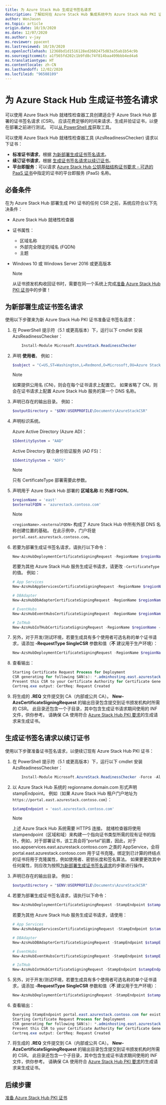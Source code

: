 ```yaml
---
title: 为 Azure Stack Hub 生成证书签名请求
description: 了解如何在 Azure Stack Hub 集成系统中为 Azure Stack Hub PKI 证书生成证书签名请求。
author: WenJason
ms.topic: article
origin.date: 10/19/2020
ms.date: 12/07/2020
ms.author: v-jay
ms.reviewer: ppacent
ms.lastreviewed: 10/19/2020
ms.openlocfilehash: 12368bd1d1516128ed2602475d83a35ab1b54c9b
ms.sourcegitcommit: a1f565fd202c1b9fd8c74f814baa499bbb4ed4a6
ms.translationtype: HT
ms.contentlocale: zh-CN
ms.lasthandoff: 12/02/2020
ms.locfileid: "96508109"
---
```

# <a name="generate-certificate-signing-requests-for-azure-stack-hub"></a>为 Azure Stack Hub 生成证书签名请求

可以使用 Azure Stack Hub 就绪性检查器工具创建适合于 Azure Stack Hub 部署的证书签名请求 (CSR)。 应该花费足够的时间来请求、生成并验证证书，以便在部署之前进行测试。 可以[从 PowerShell 库](https://aka.ms/AzsReadinessChecker)获取工具。

可以使用 Azure Stack Hub 就绪性检查器工具 (AzsReadinessChecker) 请求以下证书：

- **标准证书请求**，根据 [为新部署生成证书签名请求](azure-stack-get-pki-certs.md#generate-certificate-signing-requests-for-new-deployments)。
- **续订证书请求**，根据 [生成证书签名请求以续订证书](azure-stack-get-pki-certs.md#generate-certificate-signing-requests-for-certificate-renewal)。
- **平台即服务**：可以请求 [Azure Stack Hub 公钥基础结构证书要求 - 可选的 PaaS 证书](azure-stack-pki-certs.md#optional-paas-certificates)中指定的证书的平台即服务 (PaaS) 名称。

## <a name="prerequisites"></a>必备条件

在为 Azure Stack Hub 部署生成 PKI 证书的任何 CSR 之前，系统应符合以下先决条件：

- Azure Stack Hub 就绪性检查器
- 证书属性：
  - 区域名称
  - 外部完全限定的域名 (FQDN)
  - 主题
- Windows 10 或 Windows Server 2016 或更高版本

  > [!NOTE]  
  > 从证书颁发机构收回证书时，需要在同一个系统上完成[准备 Azure Stack Hub PKI 证书](azure-stack-prepare-pki-certs.md)中的步骤！

## <a name="generate-certificate-signing-requests-for-new-deployments"></a>为新部署生成证书签名请求

使用以下步骤来为新 Azure Stack Hub PKI 证书准备证书签名请求：

1. 在 PowerShell 提示符（5.1 或更高版本）下，运行以下 cmdlet 安装 AzsReadinessChecker：

    ```powershell  
        Install-Module Microsoft.AzureStack.ReadinessChecker
    ```

2. 声明 **使用者**。 例如：

    ```powershell  
    $subject = "C=US,ST=Washington,L=Redmond,O=Microsoft,OU=Azure Stack Hub"
    ```

    > [!NOTE]  
    > 如果提供公用名 (CN)，则会在每个证书请求上配置它。 如果省略了 CN，则会在证书请求上配置 Azure Stack Hub 服务的第一个 DNS 名称。

3. 声明已存在的输出目录。 例如：

    ```powershell  
    $outputDirectory = "$ENV:USERPROFILE\Documents\AzureStackCSR"
    ```

4. 声明标识系统。

    Azure Active Directory (Azure AD)：

    ```powershell
    $IdentitySystem = "AAD"
    ```

    Active Directory 联合身份验证服务 (AD FS)：

    ```powershell
    $IdentitySystem = "ADFS"
    ```
    > [!NOTE]  
    > 只有 CertificateType 部署需要此参数。

5. 声明用于 Azure Stack Hub 部署的 **区域名称** 和 **外部 FQDN**。

    ```powershell
    $regionName = 'east'
    $externalFQDN = 'azurestack.contoso.com'
    ```

    > [!NOTE]  
    > `<regionName>.<externalFQDN>` 构成了 Azure Stack Hub 中所有外部 DNS 名称创建位置的基础。 在此示例中，门户将是 `portal.east.azurestack.contoso.com`。  

6. 若要为部署生成证书签名请求，请执行以下命令：

    ```powershell  
    New-AzsHubDeploymentCertificateSigningRequest -RegionName $regionName -FQDN $externalFQDN -subject $subject -OutputRequestPath $OutputDirectory -IdentitySystem $IdentitySystem
    ```

    若要为其他 Azure Stack Hub 服务生成证书请求，请更改 `-CertificateType` 的值。 例如：

    ```powershell  
    # App Services
    New-AzsHubAppServicesCertificateSigningRequest -RegionName $regionName -FQDN $externalFQDN -subject $subject -OutputRequestPath $OutputDirectory

    # DBAdapter
    New-AzsHubDbAdapterCertificateSigningRequest -RegionName $regionName -FQDN $externalFQDN -subject $subject -OutputRequestPath $OutputDirectory

    # EventHubs
    New-AzsHubEventHubsCertificateSigningRequest -RegionName $regionName -FQDN $externalFQDN -subject $subject -OutputRequestPath $OutputDirectory

    # IoTHub
    New-AzsHubIoTHubCertificateSigningRequest -RegionName $regionName -FQDN $externalFQDN -subject $subject -OutputRequestPath $OutputDirectory
    ```

7. 另外，对于开发/测试环境，若要生成具有多个使用者可选名称的单个证书请求，请添加 **-RequestType SingleCSR** 参数和值（**不** 建议用于生产环境）：

    ```powershell  
    New-AzsHubDeploymentCertificateSigningRequest -RegionName $regionName -FQDN $externalFQDN -RequestType SingleCSR -subject $subject -OutputRequestPath $OutputDirectory -IdentitySystem $IdentitySystem
    ```

8.  查看输出：

    ```powershell  
    Starting Certificate Request Process for Deployment
    CSR generating for following SAN(s): *.adminhosting.east.azurestack.contoso.com,*.adminvault.east.azurestack.contoso.com,*.blob.east.azurestack.contoso.com,*.hosting.east.azurestack.contoso.com,*.queue.east.azurestack.contoso.com,*.table.east.azurestack.contoso.com,*.vault.east.azurestack.contoso.com,adminmanagement.east.azurestack.contoso.com,adminportal.east.azurestack.contoso.com,management.east.azurestack.contoso.com,portal.east.azurestack.contoso.com
    Present this CSR to your Certificate Authority for Certificate Generation: C:\Users\[*redacted*]\Documents\AzureStackCSR\Deployment_east_azurestack_contoso_com_SingleCSR_CertRequest_20200710165538.req
    Certreq.exe output: CertReq: Request Created
    ```

9.  将生成的 **.REQ** 文件提交到 CA（内部或公共 CA）。 **New-AzsCertificateSigningRequest** 的输出目录包含提交到证书颁发机构时所需的 CSR。 此目录还包含一个子目录，其中包含生成证书请求期间使用的 INF 文件，供你参考。 请确保 CA 使用符合 [Azure Stack Hub PKI 要求](azure-stack-pki-certs.md)的生成请求来生成证书。

## <a name="generate-certificate-signing-requests-for-certificate-renewal"></a>生成证书签名请求以续订证书

使用以下步骤准备证书签名请求，以便续订现有 Azure Stack Hub PKI 证书：

1. 在 PowerShell 提示符（5.1 或更高版本）下，运行以下 cmdlet 安装 AzsReadinessChecker：

    ```powershell  
        Install-Module Microsoft.AzureStack.ReadinessChecker -Force -AllowPrerelease
    ```

2. 以 Azure Stack Hub 系统的 regionname.domain.com 形式声明 stampEndpoint。 例如（如果 Azure Stack Hub 租户门户地址为 <code> https://</code><code>portal.east.azurestack.contoso.com</code>）：

    ```powershell  
    $stampEndpoint = 'east.azurestack.contoso.com'
    ```

    > [!NOTE]  
    > 上述 Azure Stack Hub 系统需要 HTTPS 连接。
    > 就绪检查器将使用 stampendpoint（区域和域）来构建一个指向证书类型所需的现有证书的指针。例如，对于部署证书，该工具会将“portal”前置，因此，对于 sso.appservices.east.azurestack.contoso.com 之类的 AppService，会将 portal.east.azurestack.contoso.com 用于证书克隆。绑定到已计算的终结点的证书将用于克隆属性，例如使用者、密钥长度和签名算法。  如果要更改其中任何属性，则应改为按照[为新部署生成证书签名请求](azure-stack-get-pki-certs.md#generate-certificate-signing-requests-for-new-deployments)的步骤进行操作。

3. 声明已存在的输出目录。 例如：

    ```powershell  
    $outputDirectory = "$ENV:USERPROFILE\Documents\AzureStackCSR"
    ```

4. 若要为部署生成证书签名请求，请执行以下命令：

    ```powershell  
    New-AzsHubDeploymentCertificateSigningRequest -StampEndpoint $stampEndpoint -OutputRequestPath $OutputDirectory
    ```

    若要为其他 Azure Stack Hub 服务生成证书请求，请使用：

    ```powershell  
    # App Services
    New-AzsHubAppServicesCertificateSigningRequest -StampEndpoint $stampEndpoint -OutputRequestPath $OutputDirectory

    # DBAdapter
    New-AzsHubDBAdapterCertificateSigningRequest -StampEndpoint $stampEndpoint -OutputRequestPath $OutputDirectory

    # EventHubs
    New-AzsHubEventHubsCertificateSigningRequest -StampEndpoint $stampEndpoint -OutputRequestPath $OutputDirectory

    # IoTHub
    New-AzsHubIotHubCertificateSigningRequest -StampEndpoint $stampEndpoint -OutputRequestPath $OutputDirectory
    ```

5. 另外，对于开发/测试环境，若要生成具有多个使用者可选名称的单个证书请求，请添加 **-RequestType SingleCSR** 参数和值（**不** 建议用于生产环境）：

    ```powershell  
    New-AzsHubDeploymentCertificateSigningRequest -StampEndpoint $stampendpoint -OutputRequestPath $OutputDirectory -RequestType SingleCSR
    ```

6.  查看输出：

    ```powershell  
    Querying StampEndpoint portal.east.azurestack.contoso.com for existing certificate
    Starting Certificate Request Process for Deployment
    CSR generating for following SAN(s): *.adminhosting.east.azurestack.contoso.com,*.adminvault.east.azurestack.contoso.com,*.blob.east.azurestack.contoso.com,*.hosting.east.azurestack.contoso.com,*.queue.east.azurestack.contoso.com,*.table.east.azurestack.contoso.com,*.vault.east.azurestack.contoso.com,adminmanagement.east.azurestack.contoso.com,adminportal.east.azurestack.contoso.com,management.east.azurestack.contoso.com,portal.east.azurestack.contoso.com
    Present this CSR to your Certificate Authority for Certificate Generation: C:\Users\[*redacted*]\Documents\AzureStackCSR\Deployment_east_azurestack_contoso_com_SingleCSR_CertRequest_20200710122723.req
    Certreq.exe output: CertReq: Request Created
    ```

7.  将生成的 **.REQ** 文件提交到 CA（内部或公共 CA）。 **New-AzsCertificateSigningRequest** 的输出目录包含提交到证书颁发机构时所需的 CSR。 此目录还包含一个子目录，其中包含生成证书请求期间使用的 INF 文件，供你参考。 请确保 CA 使用符合 [Azure Stack Hub PKI 要求](azure-stack-pki-certs.md)的生成请求来生成证书。

## <a name="next-steps"></a>后续步骤

[准备 Azure Stack Hub PKI 证书](azure-stack-prepare-pki-certs.md)
